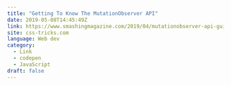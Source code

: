 ```yaml
---
title: "Getting To Know The MutationObserver API"
date: 2019-05-08T14:45:49Z
link: https://www.smashingmagazine.com/2019/04/mutationobserver-api-guide/?utm_medium=RSS&utm_source=news.12bit.vn
site: css-tricks.com
language: Web dev
category:
  - Link
  - codepen
  - JavaScript
draft: false
---
```

